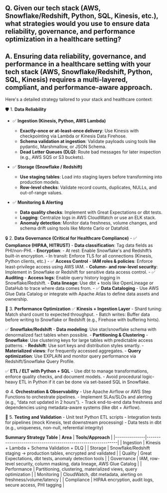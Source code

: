 ## Q.  Given our tech stack (AWS, Snowflake/Redshift, Python, SQL, Kinesis, etc.), what strategies would you use to ensure data reliability, governance, and performance optimization in a healthcare setting? 

## A.  Ensuring data reliability, governance, and performance in a healthcare setting with your tech stack (AWS, Snowflake/Redshift, Python, SQL, Kinesis) requires a multi-layered, compliant, and performance-aware approach.

Here's a detailed strategy tailored to your stack and healthcare context:

🛡️ 1. **Data Reliability**
- ✅ **Ingestion (Kinesis, Python, AWS Lambda)**
    - **Exactly-once or at-least-once delivery**: Use Kinesis with checkpointing via Lambda or Kinesis Data Firehose.
    - **Schema validation at ingestion**: Validate payloads using tools like pydantic, Marshmallow, or JSON Schema.
    - **Dead Letter Queues (DLQ)**: Route bad messages for later inspection (e.g., AWS SQS or S3 buckets).
  
- ✅ **Storage (Snowflake / Redshift)**
    - **Use staging tables**: Load into staging layers before transforming into production models.
    - **Row-level checks**: Validate record counts, duplicates, NULLs, and out-of-range values.
  
- ✅ **Monitoring & Alerting**
    - **Data quality checks**: Implement with Great Expectations or dbt tests.
    - **Logging**: Centralize logs in AWS CloudWatch or use an ELK stack.
    - **Anomaly detection**: Monitor data freshness, volume changes, and schema drift using tools like Monte Carlo or Datafold.
  

🔒 2. **Data Governance (Critical for Healthcare Compliance)**
    - ✅ **Compliance (HIPAA, HITRUST)**
        - **Data classification**: Tag data fields as PHI/non-PHI.
        - **Encryption**:
            - At rest: Enable Snowflake's and Redshift’s built-in encryption.
            - In transit: Enforce TLS for all connections (Kinesis, Python clients, etc.)
    - ✅ **Access Control**
        - **IAM roles & policies**: Enforce least-privilege access using AWS IAM.
        - **Column- and row-level security**: Implement in Snowflake or Redshift for sensitive data access control.
    - ✅ **Auditing**
        - **Access logs**: Enable query history logging in Snowflake/Redshift.
        - **Data lineage**: Use dbt + tools like OpenLineage or DataHub to trace where data comes from.
    - ✅ **Data Cataloging**
        - Use AWS Glue Data Catalog or integrate with Apache Atlas to define data assets and ownership.

🚀 3. **Performance Optimization**
✅ **Kinesis + Ingestion Layer**
    - Shard tuning: Match shard count to expected throughput.
    - Batch writes: Buffer data before writing to Snowflake or Redshift (e.g., Firehose with buffering hints).

✅ **Snowflake/Redshift**
    - **Data modeling**: Use star/snowflake schema with denormalized fact tables when possible.
    - **Partitioning & Clustering**
    - **Snowflake**: Use clustering keys for large tables with predictable access patterns.
    - **Redshift**: Use sort keys and distribution styles smartly.
    - **Materialized views**: For frequently accessed aggregates.
    - **Query optimization**: Use EXPLAIN and monitor query performance via Redshift/Snowflake Query Profile.
        
✅ **ETL / ELT with Python + SQL**
    - Use dbt to manage transformations, enforce quality checks, and document models.
    - Avoid procedural logic-heavy ETL in Python if it can be done via set-based SQL in Snowflake.

⚙️ 4. **Orchestration & Observability**
    - Use Apache Airflow or AWS Step Functions to orchestrate pipelines.
    - Implement SLAs/SLOs and alerting (e.g., “data not updated in 2 hours”).
    - Track end-to-end data freshness and dependencies using metadata-aware systems (like dbt + Airflow).
        
🧪 5. **Testing and Validation**
    - Unit test Python ETL scripts
    - Integration tests for pipelines (mock Kinesis, test downstream processing)
    - Data tests in dbt (e.g., uniqueness, non-null, referential integrity)

**Summary Strategy Table**
| **Area**      | **Tools/Approach**                                            |
|---------------|---------------------------------------------------------------|
| Ingestion     | Kinesis + Lambda + Schema Validation + DLQ                    |
| Storage       | Snowflake/Redshift staging → production tables, encrypted and validated |
| Quality       | Great Expectations, dbt tests, anomaly detection tools        |
| Governance    | IAM, row-level security, column masking, data lineage, AWS Glue Catalog |
| Performance   | Partitioning, clustering, materialized views, query optimization |
| Monitoring    | CloudWatch, dbt metadata, alerting on freshness/volume/latency |
| Compliance    | HIPAA encryption, audit logs, secure access, PHI tagging      |
